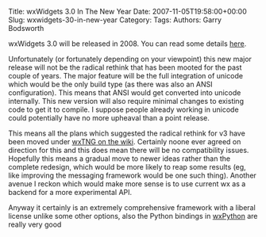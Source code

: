 Title: wxWidgets 3.0 In The New Year
Date: 2007-11-05T19:58:00+00:00
Slug: wxwidgets-30-in-new-year
Category: 
Tags: 
Authors: Garry Bodsworth

<div class='post'>
wxWidgets 3.0 will be released in 2008.  You can read some details <a href="http://wxwidgets.blogspot.com/2007/11/looking-forward-to-wxwidgets-3.html">here</a>.

Unfortunately (or fortunately depending on your viewpoint) this new major release will not be the radical rethink that has been mooted for the past couple of years.  The major feature will be the full integration of unicode which would be the only build type (as there was also an ANSI configuration).  This means that ANSI would get converted into unicode internally.  This new version will also require minimal changes to existing code to get it to compile.  I suppose people already working in unicode could potentially have no more upheaval than a point release.

This means all the plans which suggested the radical rethink for v3 have been moved under <a href="http://www.wxwidgets.org/wiki/index.php/Development:_wxTNG">wxTNG on the wiki</a>.  Certainly noone ever agreed on direction for this and this does mean there will be no compatibility issues.  Hopefully this means a gradual move to newer ideas rather than the complete redesign, which would be more likely to reap some results (eg, like improving the messaging framework would be one such thing).  Another avenue I reckon which would make more sense is to use current wx as a backend for a more experimental API.

Anyway it certainly is an extremely comprehensive framework with a liberal license unlike some other options, also the Python bindings in <a href="http://wxpython.org/">wxPython</a> are really very good
